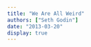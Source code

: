 ```yaml
---
title: "We Are All Weird"
authors: ["Seth Godin"]
date: "2013-03-20"
display: true
---
```


<!-- Your comments or review here -->

